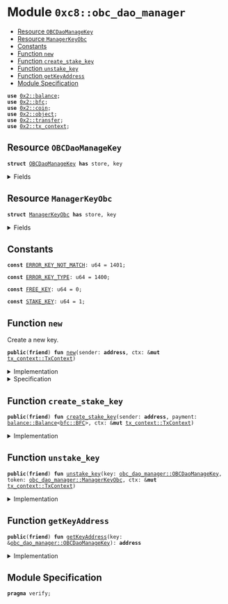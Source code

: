 
<a name="0xc8_obc_dao_manager"></a>

# Module `0xc8::obc_dao_manager`



-  [Resource `OBCDaoManageKey`](#0xc8_obc_dao_manager_OBCDaoManageKey)
-  [Resource `ManagerKeyObc`](#0xc8_obc_dao_manager_ManagerKeyObc)
-  [Constants](#@Constants_0)
-  [Function `new`](#0xc8_obc_dao_manager_new)
-  [Function `create_stake_key`](#0xc8_obc_dao_manager_create_stake_key)
-  [Function `unstake_key`](#0xc8_obc_dao_manager_unstake_key)
-  [Function `getKeyAddress`](#0xc8_obc_dao_manager_getKeyAddress)
-  [Module Specification](#@Module_Specification_1)


<pre><code><b>use</b> <a href="../../../.././build/Sui/docs/balance.md#0x2_balance">0x2::balance</a>;
<b>use</b> <a href="../../../.././build/Sui/docs/bfc.md#0x2_bfc">0x2::bfc</a>;
<b>use</b> <a href="../../../.././build/Sui/docs/coin.md#0x2_coin">0x2::coin</a>;
<b>use</b> <a href="../../../.././build/Sui/docs/object.md#0x2_object">0x2::object</a>;
<b>use</b> <a href="../../../.././build/Sui/docs/transfer.md#0x2_transfer">0x2::transfer</a>;
<b>use</b> <a href="../../../.././build/Sui/docs/tx_context.md#0x2_tx_context">0x2::tx_context</a>;
</code></pre>



<a name="0xc8_obc_dao_manager_OBCDaoManageKey"></a>

## Resource `OBCDaoManageKey`



<pre><code><b>struct</b> <a href="obc_dao_manager.md#0xc8_obc_dao_manager_OBCDaoManageKey">OBCDaoManageKey</a> <b>has</b> store, key
</code></pre>



<details>
<summary>Fields</summary>


<dl>
<dt>
<code>id: <a href="../../../.././build/Sui/docs/object.md#0x2_object_UID">object::UID</a></code>
</dt>
<dd>

</dd>
<dt>
<code>key_type: u64</code>
</dt>
<dd>

</dd>
<dt>
<code>amount: u64</code>
</dt>
<dd>

</dd>
</dl>


</details>

<a name="0xc8_obc_dao_manager_ManagerKeyObc"></a>

## Resource `ManagerKeyObc`



<pre><code><b>struct</b> <a href="obc_dao_manager.md#0xc8_obc_dao_manager_ManagerKeyObc">ManagerKeyObc</a> <b>has</b> store, key
</code></pre>



<details>
<summary>Fields</summary>


<dl>
<dt>
<code>id: <a href="../../../.././build/Sui/docs/object.md#0x2_object_UID">object::UID</a></code>
</dt>
<dd>

</dd>
<dt>
<code>principal: <a href="../../../.././build/Sui/docs/balance.md#0x2_balance_Balance">balance::Balance</a>&lt;<a href="../../../.././build/Sui/docs/bfc.md#0x2_bfc_BFC">bfc::BFC</a>&gt;</code>
</dt>
<dd>

</dd>
</dl>


</details>

<a name="@Constants_0"></a>

## Constants


<a name="0xc8_obc_dao_manager_ERROR_KEY_NOT_MATCH"></a>



<pre><code><b>const</b> <a href="obc_dao_manager.md#0xc8_obc_dao_manager_ERROR_KEY_NOT_MATCH">ERROR_KEY_NOT_MATCH</a>: u64 = 1401;
</code></pre>



<a name="0xc8_obc_dao_manager_ERROR_KEY_TYPE"></a>



<pre><code><b>const</b> <a href="obc_dao_manager.md#0xc8_obc_dao_manager_ERROR_KEY_TYPE">ERROR_KEY_TYPE</a>: u64 = 1400;
</code></pre>



<a name="0xc8_obc_dao_manager_FREE_KEY"></a>



<pre><code><b>const</b> <a href="obc_dao_manager.md#0xc8_obc_dao_manager_FREE_KEY">FREE_KEY</a>: u64 = 0;
</code></pre>



<a name="0xc8_obc_dao_manager_STAKE_KEY"></a>



<pre><code><b>const</b> <a href="obc_dao_manager.md#0xc8_obc_dao_manager_STAKE_KEY">STAKE_KEY</a>: u64 = 1;
</code></pre>



<a name="0xc8_obc_dao_manager_new"></a>

## Function `new`

Create a new key.


<pre><code><b>public</b>(<b>friend</b>) <b>fun</b> <a href="obc_dao_manager.md#0xc8_obc_dao_manager_new">new</a>(sender: <b>address</b>, ctx: &<b>mut</b> <a href="../../../.././build/Sui/docs/tx_context.md#0x2_tx_context_TxContext">tx_context::TxContext</a>)
</code></pre>



<details>
<summary>Implementation</summary>


<pre><code><b>public</b>(<b>friend</b>) <b>fun</b> <a href="obc_dao_manager.md#0xc8_obc_dao_manager_new">new</a>(sender: <b>address</b>, ctx: &<b>mut</b> TxContext)  {
    <b>let</b> key = <a href="obc_dao_manager.md#0xc8_obc_dao_manager_OBCDaoManageKey">OBCDaoManageKey</a> {
        id: <a href="../../../.././build/Sui/docs/object.md#0x2_object_new">object::new</a>(ctx),
        key_type: <a href="obc_dao_manager.md#0xc8_obc_dao_manager_FREE_KEY">FREE_KEY</a>,
        amount: 0,
    };
    <a href="../../../.././build/Sui/docs/transfer.md#0x2_transfer_transfer">transfer::transfer</a>(key, sender);
}
</code></pre>



</details>

<details>
<summary>Specification</summary>



<pre><code><b>aborts_if</b> <b>false</b>;
<b>aborts_if</b> ctx.ids_created + 1 &gt; MAX_U64;
</code></pre>



</details>

<a name="0xc8_obc_dao_manager_create_stake_key"></a>

## Function `create_stake_key`



<pre><code><b>public</b>(<b>friend</b>) <b>fun</b> <a href="obc_dao_manager.md#0xc8_obc_dao_manager_create_stake_key">create_stake_key</a>(sender: <b>address</b>, payment: <a href="../../../.././build/Sui/docs/balance.md#0x2_balance_Balance">balance::Balance</a>&lt;<a href="../../../.././build/Sui/docs/bfc.md#0x2_bfc_BFC">bfc::BFC</a>&gt;, ctx: &<b>mut</b> <a href="../../../.././build/Sui/docs/tx_context.md#0x2_tx_context_TxContext">tx_context::TxContext</a>)
</code></pre>



<details>
<summary>Implementation</summary>


<pre><code><b>public</b>(<b>friend</b>) <b>fun</b> <a href="obc_dao_manager.md#0xc8_obc_dao_manager_create_stake_key">create_stake_key</a>(sender: <b>address</b>,
                                    payment: Balance&lt;BFC&gt;,
                                    ctx: &<b>mut</b> TxContext)  {
    <b>let</b> key = <a href="obc_dao_manager.md#0xc8_obc_dao_manager_OBCDaoManageKey">OBCDaoManageKey</a> {
        id: <a href="../../../.././build/Sui/docs/object.md#0x2_object_new">object::new</a>(ctx),
        key_type: <a href="obc_dao_manager.md#0xc8_obc_dao_manager_STAKE_KEY">STAKE_KEY</a>,
        amount: <a href="../../../.././build/Sui/docs/balance.md#0x2_balance_value">balance::value</a>(&payment)
    };

    <b>let</b> managerObc = <a href="obc_dao_manager.md#0xc8_obc_dao_manager_ManagerKeyObc">ManagerKeyObc</a> {
        id: <a href="../../../.././build/Sui/docs/object.md#0x2_object_new">object::new</a>(ctx),
        principal: payment,
    };


    <a href="../../../.././build/Sui/docs/transfer.md#0x2_transfer_transfer">transfer::transfer</a>(key, sender);
    <a href="../../../.././build/Sui/docs/transfer.md#0x2_transfer_transfer">transfer::transfer</a>(managerObc, sender);

}
</code></pre>



</details>

<a name="0xc8_obc_dao_manager_unstake_key"></a>

## Function `unstake_key`



<pre><code><b>public</b>(<b>friend</b>) <b>fun</b> <a href="obc_dao_manager.md#0xc8_obc_dao_manager_unstake_key">unstake_key</a>(key: <a href="obc_dao_manager.md#0xc8_obc_dao_manager_OBCDaoManageKey">obc_dao_manager::OBCDaoManageKey</a>, token: <a href="obc_dao_manager.md#0xc8_obc_dao_manager_ManagerKeyObc">obc_dao_manager::ManagerKeyObc</a>, ctx: &<b>mut</b> <a href="../../../.././build/Sui/docs/tx_context.md#0x2_tx_context_TxContext">tx_context::TxContext</a>)
</code></pre>



<details>
<summary>Implementation</summary>


<pre><code><b>public</b> (<b>friend</b>) <b>fun</b> <a href="obc_dao_manager.md#0xc8_obc_dao_manager_unstake_key">unstake_key</a>(key:<a href="obc_dao_manager.md#0xc8_obc_dao_manager_OBCDaoManageKey">OBCDaoManageKey</a>, token: <a href="obc_dao_manager.md#0xc8_obc_dao_manager_ManagerKeyObc">ManagerKeyObc</a>, ctx: &<b>mut</b> TxContext){

    <b>assert</b>!(key.key_type == <a href="obc_dao_manager.md#0xc8_obc_dao_manager_STAKE_KEY">STAKE_KEY</a>, <a href="obc_dao_manager.md#0xc8_obc_dao_manager_ERROR_KEY_TYPE">ERROR_KEY_TYPE</a>);
    <b>assert</b>!(key.amount == <a href="../../../.././build/Sui/docs/balance.md#0x2_balance_value">balance::value</a>(&token.principal), <a href="obc_dao_manager.md#0xc8_obc_dao_manager_ERROR_KEY_NOT_MATCH">ERROR_KEY_NOT_MATCH</a>);

    //convert proposal payment <b>to</b> voting_obc
    <b>let</b> sender = <a href="../../../.././build/Sui/docs/tx_context.md#0x2_tx_context_sender">tx_context::sender</a>(ctx);

    <b>let</b> <a href="obc_dao_manager.md#0xc8_obc_dao_manager_OBCDaoManageKey">OBCDaoManageKey</a>{id:uid,
                        key_type: _key_type,
                        amount: _amount,}= key;
    <a href="../../../.././build/Sui/docs/object.md#0x2_object_delete">object::delete</a>(uid);

    <b>let</b> <a href="obc_dao_manager.md#0xc8_obc_dao_manager_ManagerKeyObc">ManagerKeyObc</a>{id:uid,
        principal:obc}= token;

    <a href="../../../.././build/Sui/docs/object.md#0x2_object_delete">object::delete</a>(uid);

    <b>let</b> <a href="../../../.././build/Sui/docs/coin.md#0x2_coin">coin</a> = <a href="../../../.././build/Sui/docs/coin.md#0x2_coin_from_balance">coin::from_balance</a>(obc, ctx);
    <a href="../../../.././build/Sui/docs/transfer.md#0x2_transfer_public_transfer">transfer::public_transfer</a>(<a href="../../../.././build/Sui/docs/coin.md#0x2_coin">coin</a>, sender);

}
</code></pre>



</details>

<a name="0xc8_obc_dao_manager_getKeyAddress"></a>

## Function `getKeyAddress`



<pre><code><b>public</b>(<b>friend</b>) <b>fun</b> <a href="obc_dao_manager.md#0xc8_obc_dao_manager_getKeyAddress">getKeyAddress</a>(key: &<a href="obc_dao_manager.md#0xc8_obc_dao_manager_OBCDaoManageKey">obc_dao_manager::OBCDaoManageKey</a>): <b>address</b>
</code></pre>



<details>
<summary>Implementation</summary>


<pre><code><b>public</b>(<b>friend</b>) <b>fun</b> <a href="obc_dao_manager.md#0xc8_obc_dao_manager_getKeyAddress">getKeyAddress</a>(key: &<a href="obc_dao_manager.md#0xc8_obc_dao_manager_OBCDaoManageKey">OBCDaoManageKey</a>) : <b>address</b> {
    <a href="../../../.././build/Sui/docs/object.md#0x2_object_uid_to_address">object::uid_to_address</a>(&key.id)
}
</code></pre>



</details>

<a name="@Module_Specification_1"></a>

## Module Specification



<pre><code><b>pragma</b> verify;
</code></pre>
